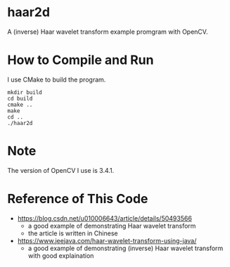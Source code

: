 # haar2d
A (inverse) Haar wavelet transform example promgram with OpenCV.

# How to Compile and Run
I use CMake to build the program.
```
mkdir build
cd build
cmake ..
make
cd ..
./haar2d
```

# Note
The version of OpenCV I use is 3.4.1.

# Reference of This Code
* https://blog.csdn.net/u010006643/article/details/50493566
    * a good example of demonstrating Haar wavelet transform
    * the article is written in Chinese
* https://www.jeejava.com/haar-wavelet-transform-using-java/
    * a good example of demonstrating (inverse) Haar wavelet transform
with good explaination

